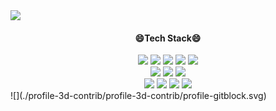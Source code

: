 <img src="https://capsule-render.vercel.app/api?type=waving&&&color=timeGradient&height=200&section=header&text=Geonsangg%20Github!&fontSize=90" />
<div align="center">
    <h4><strong>😄Tech Stack😄</strong></h4>
  	<img src="https://img.shields.io/badge/Java-007396?style=flat&logo=Java&logoColor=white" />
  	<img src="https://img.shields.io/badge/HTML5-E34F26?style=flat&logo=HTML5&logoColor=white" />
  	<img src="https://img.shields.io/badge/CSS3-1572B6?style=flat&logo=CSS3&logoColor=white" />
    <img src="https://img.shields.io/badge/JavaScript-F7DF1E?style=flat&logo=JavaScript&logoColor=white"/>
    <img src="https://img.shields.io/badge/jQuery-0769AD?style=flat&logo=jQuery&logoColor=white"/><br>
    <img src="https://img.shields.io/badge/Oracle%20SQL-F80000?style=flat&logo=Oracle&logoColor=white"/>
    <img src="https://img.shields.io/badge/SpringBoot-6DB33F?style=flat&logo=Spring&logoColor=white"/>
    <img src="https://img.shields.io/badge/Eclipse%20IDE-2C2255?style=flat&logo=eclipseide&logoColor=white"/><br>
    <img src="https://img.shields.io/badge/Visual%20Studio%20Code-007ACC?style=flat&logo=visualstudiocode&logoColor=white"/>
    <img src="https://img.shields.io/badge/Android%20Studio-3DDC84?style=flat&logo=androidstudio&logoColor=white"/>
    <img src="https://img.shields.io/badge/Tomcat-F8DC75?style=flat&logo=apachetomcat&logoColor=white"/>
    <img src="https://img.shields.io/badge/Github-181717?style=flat&logo=github&logoColor=white"/> 
</div>
![](./profile-3d-contrib/profile-3d-contrib/profile-gitblock.svg)
<!--
**geonsangg/geonsangg** is a ✨ _special_ ✨ repository because its `README.md` (this file) appears on your GitHub profile.

Here are some ideas to get you started:

- 🔭 I’m currently working on ...
- 🌱 I’m currently learning ...
- 👯 I’m looking to collaborate on ...
- 🤔 I’m looking for help with ...
- 💬 Ask me about ...
- 📫 How to reach me: ...
- 😄 Pronouns: ...
- ⚡ Fun fact: ...
-->
